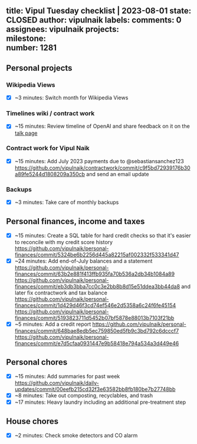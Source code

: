 title:	Vipul Tuesday checklist | 2023-08-01
state:	CLOSED
author:	vipulnaik
labels:	
comments:	0
assignees:	vipulnaik
projects:	
milestone:	
number:	1281
--
## Personal projects

### Wikipedia Views

- [x] ~3 minutes: Switch month for Wikipedia Views

### Timelines wiki / contract work

- [x] ~15 minutes: Review timeline of OpenAI and share feedback on it on the [talk page](https://timelines.issarice.com/wiki/Talk:Timeline_of_OpenAI#Review_by_Vipul_on_2023-08-01)

### Contract work for Vipul Naik

- [x] ~15 minutes: Add July 2023 payments due to @sebastiansanchez123 https://github.com/vipulnaik/contractwork/commit/c9f5bd72939176b30a89fe5244d1808209a350cb and send an email update

### Backups

- [x] ~3 minutes: Take care of monthly backups

## Personal finances, income and taxes

- [x] ~15 minutes: Create a SQL table for hard credit checks so that it's easier to reconcile with my credit score history https://github.com/vipulnaik/personal-finances/commit/5324be6b2256d445a82215af002332f533341d47
- [x] ~24 minutes: Add end-of-July balances and a statement https://github.com/vipulnaik/personal-finances/commit/63b2e881f413ffb935fa70b536a2db34b1084a89 https://github.com/vipulnaik/personal-finances/commit/eb3db3bba7cc0c3e2bb8b8d15e51ddea3bb44da8 and later fix contractwork and tax balance https://github.com/vipulnaik/personal-finances/commit/1d429d46f3cd74ef546e2d5358a6c24f6fe45154 https://github.com/vipulnaik/personal-finances/commit/5193823711d5452b07bf5878e88013b7103f21bb
- [x] ~5 minutes: Add a credit report https://github.com/vipulnaik/personal-finances/commit/648bae8edb5ec759850ed5fb9c3bd792c6dcccf7 https://github.com/vipulnaik/personal-finances/commit/e7d5cfaa0931447e9b58418e794a534a3d449e46

## Personal chores

- [x] ~15 minutes: Add summaries for past week https://github.com/vipulnaik/daily-updates/commit/00eefb215cd32f3e63582bb8fb180be7b27748bb
- [x] ~8 minutes: Take out composting, recyclables, and trash
- [x] ~17 minutes: Heavy laundry including an additional pre-treatment step

## House chores

- [x] ~2 minutes: Check smoke detectors and CO alarm
